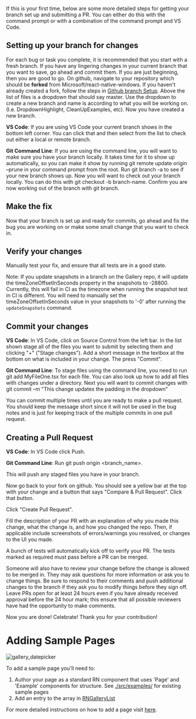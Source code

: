 If this is your first time, below are some more detailed steps for getting your branch set up and submitting a PR. You can either do this with the command prompt or with a combination of the command prompt and VS Code.

## Setting up your branch for changes
For each bug or task you complete, it is recommended that you start with a fresh branch. If you have any lingering changes in your current branch that you want to save, go ahead and commit them. If you are just beginning, then you are good to go. On github, navigate to your repository which should be **forked** from Microsoft/react-native-windows. If you haven't already created a fork, follow the steps in [Github branch Setup](https://github.com/Microsoft/react-native-windows/wiki/Setup). Above the list of files is a dropdown that should say master. Use the dropdown to create a new branch and name is according to what you will be working on. (I.e. DropdownHighlight, CleanUpExamples, etc). Now you have created a new branch.

**VS Code**: If you are using VS Code your current branch shows in the bottom left corner. You can click that and then select from the list to check out either a local or remote branch.

**Git Command Line**: If you are using the command line, you will want to make sure you have your branch locally. It takes time for it to show up automatically, so you can make it show by running git remote update origin –prune in your command prompt from the root. Run git branch -a to see if your new branch shows up. Now you will want to check out your branch locally. You can do this with git checkout -b branch-name. Confirm you are now working out of the branch with git branch.

## Make the fix
Now that your branch is set up and ready for commits, go ahead and fix the bug you are working on or make some small change that you want to check in.

## Verify your changes
Manually test your fix, and ensure that all tests are in a good state.

Note: If you update snapshots in a branch on the Gallery repo, it will update the timeZoneOffsetInSeconds property in the snapshots to -28800. Currently, this will fail in CI as the timezone when running the snapshot test in CI is different. You will need to manually set the timeZoneOffsetInSeconds value in your snapshots to '-0' after running the `updateSnapshots` command.

## Commit your changes
**VS Code**: In VS Code, click on Source Control from the left bar. In the list shown stage all of the files you want to submit by selecting them and clicking "+" ("Stage changes"). Add a short message in the textbox at the bottom on what is included in your change. The press "Commit".

**Git Command Line**: To stage files using the command line, you need to run git add MyFileOne.tsx for each file. You can also look up how to add all files with changes under a directory. Next you will want to commit changes with git commit –m "This change updates the padding in the dropdown"

You can commit multiple times until you are ready to make a pull request. You should keep the message short since it will not be used in the bug notes and is just for keeping track of the multiple commits in one pull request.

## Creating a Pull Request
**VS Code**: In VS Code click Push.

**Git Command Line**: Run git push origin <branch_name>.

This will push any staged files you have in your branch.

Now go back to your fork on github. You should see a yellow bar at the top with your change and a button that says "Compare & Pull Request". Click that button.

Click "Create Pull Request".

Fill the description of your PR with an explanation of why you made this change, what the change is, and how you changed the repo. Then, if applicable include screenshots of errors/warnings you resolved, or changes to the UI you made. 

A bunch of tests will automatically kick off to verify your PR. The tests marked as required must pass before a PR can be merged.

Someone will also have to review your change before the change is allowed to be merged in. They may ask questions for more information or ask you to change things. Be sure to respond to their comments and push additional changes to the branch if they ask you to modify things before they sign off. Leave PRs open for at least 24 hours even if you have already received approval before the 24 hour mark; this ensure that all possible reviewers have had the opportunity to make comments.

Now you are done! Celebrate! Thank you for your contribution!

# Adding Sample Pages

![gallery_datepicker](https://user-images.githubusercontent.com/34109996/108123330-86734180-705a-11eb-8bea-409f017ab781.PNG)

To add a sample page you'll need to:

1. Author your page as a standard RN component that uses 'Page' and 'Example' components for structure. See [./src/examples/](https://github.com/microsoft/RNGallery/tree/main/src/examples) for existing sample pages
2. Add an entry to the array in [RNGalleryList](https://github.com/microsoft/RNGallery/blob/f592dac5969f054dad4837929d214c2fd63495a5/src/RNGalleryList.ts#L1)

For more detailed instructions on how to add a page visit [here](https://github.com/microsoft/react-native-gallery/wiki/Add-a-Component-Page).
